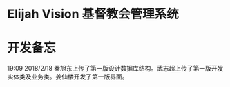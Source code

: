 # Elijah Vision 基督教会管理系统


# 开发备忘
19:09 2018/2/18 秦旭东上传了第一版设计数据库结构。武志超上传了第一版开发实体类及业务类。姜仙楼开发了第一版界面。

